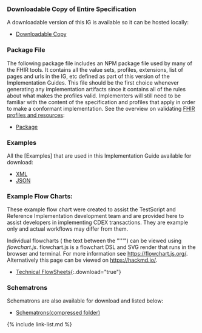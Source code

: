 ### Downloadable Copy of Entire Specification

A downloadable version of this IG is available so it can be hosted locally:

- [Downloadable Copy](full-ig.zip)

### Package File

The following package file includes an NPM package file used by many of the FHIR tools.  It contains all the value sets, profiles, extensions, list of pages and urls in the IG, etc defined as part of this version of the Implementation Guides. This file should be the first choice whenever generating any implementation artifacts since it contains all of the rules about what makes the profiles valid. Implementers will still need to be familiar with the content of the specification and profiles that apply in order to make a conformant implementation. See the overview on validating [FHIR profiles and resources]({{site.data.fhir.path}}validation.html):

- [Package](package.tgz)

### Examples

All the [Examples] that are used in this Implementation Guide available for download:

- [XML](examples.xml.zip)
- [JSON](examples.json.zip)

### Example Flow Charts:

These example flow chart were created to assist the TestScript and Reference Implementation development team and are provided here to assist developers in implementing CDEX transactions.  They are example only and actual workflows may differ from them. 

Individual flowcharts ( the text between the "'''") can be viewed using *flowchart.js*.  flowchart.js is a flowchart DSL and SVG render that runs in the browser and terminal. For more information see https://flowchart.js.org/.  Alternatively this page can be viewed on https://hackmd.io/.

 - [Technical FlowSheets](techflow_examples.md){:.download="true"}



### Schematrons

Schematrons are also available for download and listed below:

- [Schematrons(compressed folder)](schematrons.zip)

{% include link-list.md %}

